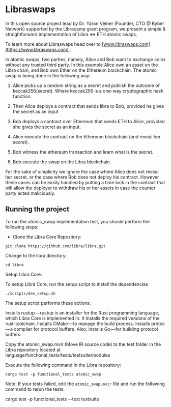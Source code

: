 # Libraswaps

In this open source project lead by Dr. Yaron Velner (Founder, CTO @ Kyber Network) supported by the Libracamp grant program,
we present a simple & straightforward implementation of Libra ⇔ ETH atomic swaps.

To learn more about Libraswaps head over to [www.libraswaps.com](https://www.libraswaps.com).

In atomic swaps, two parties, namely, Alice and Bob want to exchange coins without any trusted third party.
In this example Alice own an asset on the Libra chain, and Bob own Ether on the Ethereum blockchain.
The atomic swap is being done in the following way:

1. Alice picks up a random string as a secret and publish the outcome of keccak256(secret). Where keccak256 is a one-way cryptographic hash function.

2. Then Alice deploys a contract that sends libra to Bob, provided he gives the secret as an input

3. Bob deploys a contract over Ethereum that sends ETH to Alice, provided she gives the secret as an input.

4. Alice execute the contract on the Ethereum blockchain (and reveal her secret).

5. Bob witness the ethereum transaction and learn what is the secret.

6. Bob execute the swap on the Libra blockchain.

For the sake of simplicity we ignore the case where Alice does not reveal her secret, or the case where Bob does not deploy his contract. However these cases can be easily handled by putting a time lock in the contract that will allow the deployer to withdraw his or her assets in case the counter party acted maliciously.

## Running the project
To run the atomic_swap implementation test, you should perform the following steps:

 - Clone the Libra Core Repository:

```
git clone https://github.com/libra/libra.git
```

Change to the libra directory:

```
cd libra
```

Setup Libra Core:

To setup Libra Core, run the setup script to install the dependencies
```
./scripts/dev_setup.sh
```

The setup script performs these actions:

Installs rustup — rustup is an installer for the Rust programming language, which Libra Core is implemented in.
It Installs the required versions of the rust-toolchain.
Installs CMake — to manage the build process.
Installs protoc — a compiler for protocol buffers.
Also, installs Go — for building protocol buffers.

Copy the atomic_swap.mvir (Move IR source code) to the test folder in the Libra repository located at language/functional_tests/tests/testsuite/modules


Execute the following command in the Libra repository:

```
cargo test -p functional_tests atomic_swap
```

Note: If your tests failed, edit the `atomic_swap.mvir` file and run the following command to rerun the tests:

cargo test -p functional_tests --test testsuite

